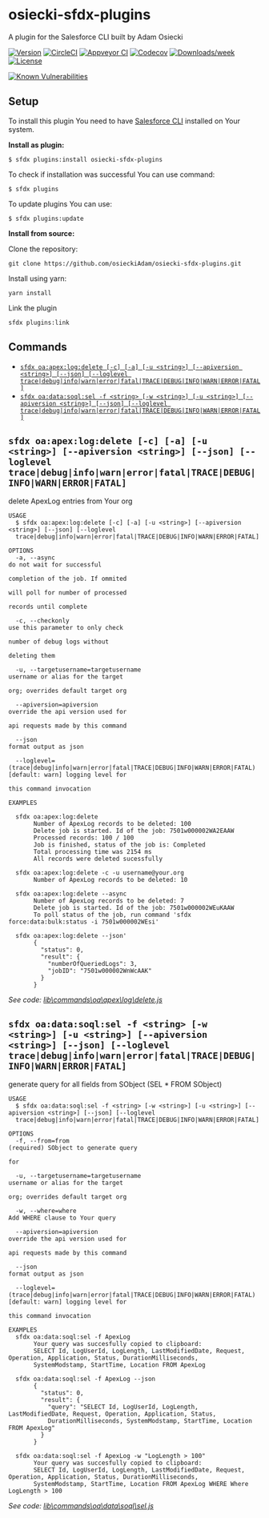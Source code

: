 # osiecki-sfdx-plugins

A plugin for the Salesforce CLI built by Adam Osiecki

[![Version](https://img.shields.io/npm/v/osiecki-sfdx-plugins.svg)](https://npmjs.org/package/osiecki-sfdx-plugins)
[![CircleCI](https://circleci.com/gh/osieckiAdam/osiecki-sfdx-plugins/tree/master.svg?style=shield)](https://circleci.com/gh/osieckiAdam/osiecki-sfdx-plugins/tree/master)
[![Appveyor CI](https://ci.appveyor.com/api/projects/status/github/osieckiAdam/osiecki-sfdx-plugins?branch=master&svg=true)](https://ci.appveyor.com/project/heroku/osiecki-sfdx-plugins/branch/master)
[![Codecov](https://codecov.io/gh/osieckiAdam/osiecki-sfdx-plugins/branch/master/graph/badge.svg)](https://codecov.io/gh/osieckiAdam/osiecki-sfdx-plugins)
[![Downloads/week](https://img.shields.io/npm/dw/osiecki-sfdx-plugins.svg)](https://npmjs.org/package/osiecki-sfdx-plugins)
[![License](https://img.shields.io/npm/l/osiecki-sfdx-plugins.svg)](https://github.com/osieckiAdam/osiecki-sfdx-plugins/blob/master/package.json) 

[![Known Vulnerabilities](https://snyk.io/test/github/osieckiAdam/osiecki-sfdx-plugins/badge.svg)](https://snyk.io/test/github/osieckiAdam/osiecki-sfdx-plugins)

## Setup

To install this plugin You need to have [Salesforce CLI](https://developer.salesforce.com/tools/sfdxcli) installed on Your system.

**Install as plugin:**

```sh-session
$ sfdx plugins:install osiecki-sfdx-plugins
```

To check if installation was successful You can use command:

```sh-session
$ sfdx plugins
```

To update plugins You can use:

```sh-session
$ sfdx plugins:update
```

**Install from source:**

Clone the repository:

```sh-session
git clone https://github.com/osieckiAdam/osiecki-sfdx-plugins.git
```

Install using yarn:

```
yarn install
```

Link the plugin

```
sfdx plugins:link
```

<!-- install -->

## Commands

<!-- commands -->
* [`sfdx oa:apex:log:delete [-c] [-a] [-u <string>] [--apiversion <string>] [--json] [--loglevel trace|debug|info|warn|error|fatal|TRACE|DEBUG|INFO|WARN|ERROR|FATAL]`](#sfdx-oaapexlogdelete--c--a--u-string---apiversion-string---json---loglevel-tracedebuginfowarnerrorfataltracedebuginfowarnerrorfatal)
* [`sfdx oa:data:soql:sel -f <string> [-w <string>] [-u <string>] [--apiversion <string>] [--json] [--loglevel trace|debug|info|warn|error|fatal|TRACE|DEBUG|INFO|WARN|ERROR|FATAL]`](#sfdx-oadatasoqlsel--f-string--w-string--u-string---apiversion-string---json---loglevel-tracedebuginfowarnerrorfataltracedebuginfowarnerrorfatal)

## `sfdx oa:apex:log:delete [-c] [-a] [-u <string>] [--apiversion <string>] [--json] [--loglevel trace|debug|info|warn|error|fatal|TRACE|DEBUG|INFO|WARN|ERROR|FATAL]`

delete ApexLog entries from Your org

```
USAGE
  $ sfdx oa:apex:log:delete [-c] [-a] [-u <string>] [--apiversion <string>] [--json] [--loglevel 
  trace|debug|info|warn|error|fatal|TRACE|DEBUG|INFO|WARN|ERROR|FATAL]

OPTIONS
  -a, --async                                                                       do not wait for successful
                                                                                    completion of the job. If ommited
                                                                                    will poll for number of processed
                                                                                    records until complete

  -c, --checkonly                                                                   use this parameter to only check
                                                                                    number of debug logs without
                                                                                    deleting them

  -u, --targetusername=targetusername                                               username or alias for the target
                                                                                    org; overrides default target org

  --apiversion=apiversion                                                           override the api version used for
                                                                                    api requests made by this command

  --json                                                                            format output as json

  --loglevel=(trace|debug|info|warn|error|fatal|TRACE|DEBUG|INFO|WARN|ERROR|FATAL)  [default: warn] logging level for
                                                                                    this command invocation

EXAMPLES

  sfdx oa:apex:log:delete
       Number of ApexLog records to be deleted: 100
       Delete job is started. Id of the job: 7501w000002WA2EAAW
       Processed records: 100 / 100
       Job is finished, status of the job is: Completed
       Total processing time was 2154 ms
       All records were deleted sucessfully

  sfdx oa:apex:log:delete -c -u username@your.org
       Number of ApexLog records to be deleted: 10

  sfdx oa:apex:log:delete --async
       Number of ApexLog records to be deleted: 7
       Delete job is started. Id of the job: 7501w000002WEuKAAW
       To poll status of the job, run command 'sfdx force:data:bulk:status -i 7501w000002WEsi'

  sfdx oa:apex:log:delete --json'
       {
         "status": 0,
         "result": {
           "numberOfQueriedLogs": 3,
           "jobID": "7501w000002WnWcAAK"
         }
       }
```

_See code: [lib\commands\oa\apex\log\delete.js](https://github.com/osieckiAdam/osiecki-sfdx-plugins/blob/v0.2.0/lib\commands\oa\apex\log\delete.js)_

## `sfdx oa:data:soql:sel -f <string> [-w <string>] [-u <string>] [--apiversion <string>] [--json] [--loglevel trace|debug|info|warn|error|fatal|TRACE|DEBUG|INFO|WARN|ERROR|FATAL]`

generate query for all fields from SObject (SEL * FROM SObject)

```
USAGE
  $ sfdx oa:data:soql:sel -f <string> [-w <string>] [-u <string>] [--apiversion <string>] [--json] [--loglevel 
  trace|debug|info|warn|error|fatal|TRACE|DEBUG|INFO|WARN|ERROR|FATAL]

OPTIONS
  -f, --from=from                                                                   (required) SObject to generate query
                                                                                    for

  -u, --targetusername=targetusername                                               username or alias for the target
                                                                                    org; overrides default target org

  -w, --where=where                                                                 Add WHERE clause to Your query

  --apiversion=apiversion                                                           override the api version used for
                                                                                    api requests made by this command

  --json                                                                            format output as json

  --loglevel=(trace|debug|info|warn|error|fatal|TRACE|DEBUG|INFO|WARN|ERROR|FATAL)  [default: warn] logging level for
                                                                                    this command invocation

EXAMPLES
  sfdx oa:data:soql:sel -f ApexLog
       Your query was succesfully copied to clipboard:
       SELECT Id, LogUserId, LogLength, LastModifiedDate, Request, Operation, Application, Status, DurationMilliseconds,
       SystemModstamp, StartTime, Location FROM ApexLog
    
  sfdx oa:data:soql:sel -f ApexLog --json
       {
         "status": 0,
         "result": {
           "query": "SELECT Id, LogUserId, LogLength, LastModifiedDate, Request, Operation, Application, Status,
           DurationMilliseconds, SystemModstamp, StartTime, Location FROM ApexLog"
         }
       }
    
  sfdx oa:data:soql:sel -f ApexLog -w "LogLength > 100"
       Your query was succesfully copied to clipboard:
       SELECT Id, LogUserId, LogLength, LastModifiedDate, Request, Operation, Application, Status, DurationMilliseconds,
       SystemModstamp, StartTime, Location FROM ApexLog WHERE Where LogLength > 100
```

_See code: [lib\commands\oa\data\soql\sel.js](https://github.com/osieckiAdam/osiecki-sfdx-plugins/blob/v0.2.0/lib\commands\oa\data\soql\sel.js)_
<!-- commandsstop -->

